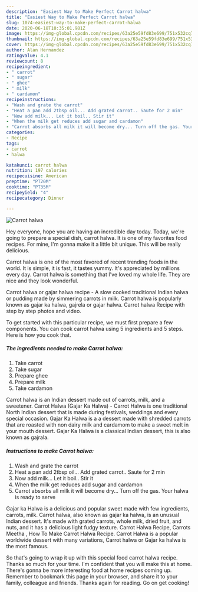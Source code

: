 ```yaml
---
description: "Easiest Way to Make Perfect Carrot halwa"
title: "Easiest Way to Make Perfect Carrot halwa"
slug: 1074-easiest-way-to-make-perfect-carrot-halwa
date: 2020-06-18T10:35:01.981Z
image: https://img-global.cpcdn.com/recipes/63a25e59fd83e699/751x532cq70/carrot-halwa-recipe-main-photo.jpg
thumbnail: https://img-global.cpcdn.com/recipes/63a25e59fd83e699/751x532cq70/carrot-halwa-recipe-main-photo.jpg
cover: https://img-global.cpcdn.com/recipes/63a25e59fd83e699/751x532cq70/carrot-halwa-recipe-main-photo.jpg
author: Alan Hernandez
ratingvalue: 4.1
reviewcount: 8
recipeingredient:
- " carrot"
- " sugar"
- " ghee"
- " milk"
- " cardamon"
recipeinstructions:
- "Wash and grate the carrot"
- "Heat a pan add 2tbsp oil... Add grated carrot.. Saute for 2 min"
- "Now add milk... Let it boil.. Stir it"
- "When the milk get reduces add sugar and cardamon"
- "Carrot absorbs all milk it will become dry... Turn off the gas. Your halwa is ready to serve"
categories:
- Recipe
tags:
- carrot
- halwa

katakunci: carrot halwa 
nutrition: 197 calories
recipecuisine: American
preptime: "PT20M"
cooktime: "PT35M"
recipeyield: "4"
recipecategory: Dinner

---
```



![Carrot halwa](https://img-global.cpcdn.com/recipes/63a25e59fd83e699/751x532cq70/carrot-halwa-recipe-main-photo.jpg)

Hey everyone, hope you are having an incredible day today. Today, we're going to prepare a special dish, carrot halwa. It is one of my favorites food recipes. For mine, I'm gonna make it a little bit unique. This will be really delicious.

Carrot halwa is one of the most favored of recent trending foods in the world. It is simple, it is fast, it tastes yummy. It's appreciated by millions every day. Carrot halwa is something that I've loved my whole life. They are nice and they look wonderful.

Carrot halwa or gajar halwa recipe - A slow cooked traditional Indian halwa or pudding made by simmering carrots in milk. Carrot halwa is popularly known as gajar ka halwa, gajrela or gajar halwa. Carrot halwa Recipe with step by step photos and video.


To get started with this particular recipe, we must first prepare a few components. You can cook carrot halwa using 5 ingredients and 5 steps. Here is how you cook that.

<!--inarticleads1-->

##### The ingredients needed to make Carrot halwa:

1. Take  carrot
1. Take  sugar
1. Prepare  ghee
1. Prepare  milk
1. Take  cardamon


Carrot halwa is an Indian dessert made out of carrots, milk, and a sweetener. Carrot Halwa (Gajar Ka Halwa) - Carrot Halwa is one traditional North Indian dessert that is made during festivals, weddings and every special occasion. Gajar Ka Halwa is a a dessert made with shredded carrots that are roasted with non dairy milk and cardamom to make a sweet melt in your mouth dessert. Gajar Ka Halwa is a classical Indian dessert, this is also known as gajrala. 

<!--inarticleads2-->

##### Instructions to make Carrot halwa:

1. Wash and grate the carrot
1. Heat a pan add 2tbsp oil... Add grated carrot.. Saute for 2 min
1. Now add milk... Let it boil.. Stir it
1. When the milk get reduces add sugar and cardamon
1. Carrot absorbs all milk it will become dry... Turn off the gas. Your halwa is ready to serve


Gajar ka Halwa is a delicious and popular sweet made with few ingredients, carrots, milk. Carrot halwa, also known as gajar ka halwa, is an unusual Indian dessert. It&#39;s made with grated carrots, whole milk, dried fruit, and nuts, and it has a delicious light fudgy texture. Carrot Halwa Recipe, Carrots Meetha , How To Make Carrot Halwa Recipe. Carrot Halwa is a popular worldwide dessert with many variations, Carrot halwa or Gajar ka halwa is the most famous. 

So that's going to wrap it up with this special food carrot halwa recipe. Thanks so much for your time. I'm confident that you will make this at home. There's gonna be more interesting food at home recipes coming up. Remember to bookmark this page in your browser, and share it to your family, colleague and friends. Thanks again for reading. Go on get cooking!
